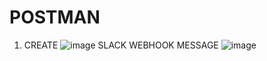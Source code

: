 # POSTMAN
1. CREATE
![image](https://github.com/kmooventhan98/cat-assessment/assets/46749299/b2109788-bd57-41e0-bcf4-f9fbc4a790e5)
SLACK WEBHOOK MESSAGE
![image](https://github.com/kmooventhan98/cat-assessment/assets/46749299/59e66f6b-479d-436f-889a-52655e5bcc0f)
